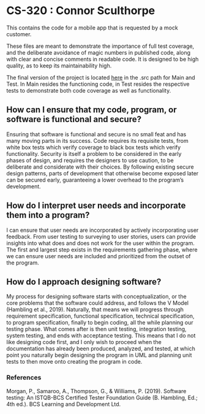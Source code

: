 # CS-320 : Connor Sculthorpe
This contains the code for a mobile app that is requested by a mock customer.

These files are meant to demonstrate the importance of full test coverage, and the deliberate avoidance of magic numbers in published code, along with clear and concise comments in readable code. It is designed to be high quality, as to keep its maintainability high.

The final version of the project is located [here](3-2%20Contact%20Service/src) in the .src path for Main and Test. In Main resides the functioning code, in Test resides the respective tests to demonstrate both code coverage as well as functionality.

## How can I ensure that my code, program, or software is functional and secure?
Ensuring that software is functional and secure is no small feat and has many moving parts in its success. Code requires its requisite tests, from white box tests which verify coverage to black box tests which verify functionality. Security is itself a problem to be considered in the early phases of design, and requires the designers to use caution, to be deliberate and considerate with their choices. By following existing secure design patterns, parts of development that otherwise become exposed later can be secured early, guaranteeing a lower overhead to the program’s development.
## How do I interpret user needs and incorporate them into a program?
I can ensure that user needs are incorporated by actively incorporating user feedback. From user testing to surveying to user stories, users can provide insights into what does and does not work for the user within the program. The first and largest step exists in the requirements gathering phase, where we can ensure user needs are included and prioritized from the outset of the program.
## How do I approach designing software?
My process for designing software starts with conceptualization, or the core problems that the software could address, and follows the V Model (Hambling et al., 2019). Naturally, that means we will progress through requirement specification, functional specification, technical specification, to program specification, finally to begin coding, all the while planning our testing phase. What comes after is then unit testing, integration testing, system testing, and ends with acceptance testing. This means that I do not like designing code first, and I only wish to proceed when the documentation has already been produced, analyzed, and tested, at which point you naturally begin designing the program in UML and planning unit tests to then move onto creating the program in code.

### References
Morgan, P., Samaroo, A., Thompson, G., & Williams, P. (2019). Software testing: An ISTQB-BCS Certified Tester Foundation Guide (B. Hambling, Ed.; 4th ed.). BCS Learning and Development Ltd.

